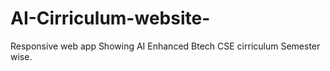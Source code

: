 # AI-Cirriculum-website-
Responsive web app Showing AI Enhanced Btech CSE cirriculum Semester wise.
